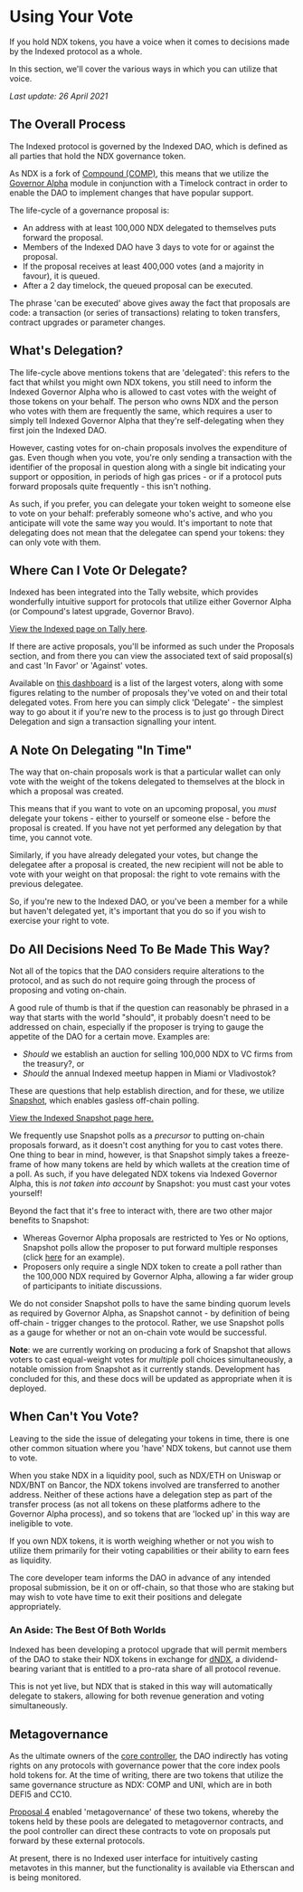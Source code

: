 # Using Your Vote

If you hold NDX tokens, you have a voice when it comes to decisions made by the Indexed protocol as a whole.

In this section, we'll cover the various ways in which you can utilize that voice.

_Last update: 26 April 2021_

## The Overall Process

The Indexed protocol is governed by the Indexed DAO, which is defined as all parties that hold the NDX governance token.

As NDX is a fork of [Compound (COMP)](https://etherscan.io/token/0xc00e94cb662c3520282e6f5717214004a7f26888), this means that we utilize the [Governor Alpha](https://web.archive.org/web/20201205152826/https://compound.finance/docs/governance) module in conjunction with a Timelock contract in order to enable the DAO to implement changes that have popular support.

The life-cycle of a governance proposal is:

* An address with at least 100,000 NDX delegated to themselves puts forward the proposal.
* Members of the Indexed DAO have 3 days to vote for or against the proposal.
* If the proposal receives at least 400,000 votes (and a majority in favour), it is queued.
* After a 2 day timelock, the queued proposal can be executed.

The phrase 'can be executed' above gives away the fact that proposals are code: a transaction (or series of transactions) relating to token transfers, contract upgrades or parameter changes.

## What's Delegation?

The life-cycle above mentions tokens that are 'delegated': this refers to the fact that whilst you might own NDX tokens, you still need to inform the Indexed Governor Alpha who is allowed to cast votes with the weight of those tokens on your behalf. The person who owns NDX and the person who votes with them are frequently the same, which requires a user to simply tell Indexed Governor Alpha that they're self-delegating when they first join the Indexed DAO.

However, casting votes for on-chain proposals involves the expenditure of gas. Even though when you vote, you're only sending a transaction with the identifier of the proposal in question along with a single bit indicating your support or opposition, in periods of high gas prices - or if a protocol puts forward proposals quite frequently - this isn't nothing.

As such, if you prefer, you can delegate your token weight to someone else to vote on your behalf: preferably someone who's active, and who you anticipate will vote the same way you would. It's important to note that delegating does not mean that the delegatee can spend your tokens: they can only vote with them.

## Where Can I Vote Or Delegate?

Indexed has been integrated into the Tally website, which provides wonderfully intuitive support for protocols that utilize either Governor Alpha (or Compound's latest upgrade, Governor Bravo).

[View the Indexed page on Tally here](https://www.withtally.com/governance/indexed).

If there are active proposals, you'll be informed as such under the Proposals section, and from there you can view the associated text of said proposal(s) and cast 'In Favor' or 'Against' votes.

Available on [this dashboard](https://www.withtally.com/governance/indexed/voters) is a list of the largest voters, along with some figures relating to the number of proposals they've voted on and their total delegated votes. From here you can simply click 'Delegate' - the simplest way to go about it if you're new to the process is to just go through Direct Delegation and sign a transaction signalling your intent.

## A Note On Delegating "In Time"

The way that on-chain proposals work is that a particular wallet can only vote with the weight of the tokens delegated to themselves at the block in which a proposal was created.

This means that if you want to vote on an upcoming proposal, you _must_ delegate your tokens - either to yourself or someone else - before the proposal is created. If you have not yet performed any delegation by that time, you cannot vote.

Similarly, if you have already delegated your votes, but change the delegatee after a proposal is created, the new recipient will not be able to vote with your weight on that proposal: the right to vote remains with the previous delegatee.

So, if you're new to the Indexed DAO, or you've been a member for a while but haven't delegated yet, it's important that you do so if you wish to exercise your right to vote.

## Do All Decisions Need To Be Made This Way?

Not all of the topics that the DAO considers require alterations to the protocol, and as such do not require going through the process of proposing and voting on-chain.

A good rule of thumb is that if the question can reasonably be phrased in a way that starts with the world "should", it probably doesn't need to be addressed on chain, especially if the proposer is trying to gauge the appetite of the DAO for a certain move. Examples are:

* *Should* we establish an auction for selling 100,000 NDX to VC firms from the treasury?, or
* *Should* the annual Indexed meetup happen in Miami or Vladivostok?

These are questions that help establish direction, and for these, we utilize [Snapshot](https://docs.snapshot.org/), which enables gasless off-chain polling. 

[View the Indexed Snapshot page here.](https://gov.indexed.finance/#/)

We frequently use Snapshot polls as a *precursor* to putting on-chain proposals forward, as it doesn't cost anything for you to cast votes there. One thing to bear in mind, however, is that Snapshot simply takes a freeze-frame of how many tokens are held by which wallets at the creation time of a poll. As such, if you have delegated NDX tokens via Indexed Governor Alpha, this is _not taken into account_ by Snapshot: you must cast your votes yourself!

Beyond the fact that it's free to interact with, there are two other major benefits to Snapshot: 
* Whereas Governor Alpha proposals are restricted to Yes or No options, Snapshot polls allow the proposer to put forward multiple responses (click [here](https://gov.indexed.finance/#/ndx.eth/proposal/QmcRHDdFqFbPyeJYKq9MDnSbECps6rNYbNk1W3r2g2Z91i) for an example).
* Proposers only require a single NDX token to create a poll rather than the 100,000 NDX required by Governor Alpha, allowing a far wider group of participants to initiate discussions.

We do not consider Snapshot polls to have the same binding quorum levels as required by Governor Alpha, as Snapshot cannot - by definition of being off-chain - trigger changes to the protocol. Rather, we use Snapshot polls as a gauge for whether or not an on-chain vote would be successful.

**Note**: we are currently working on producing a fork of Snapshot that allows voters to cast equal-weight votes for *multiple* poll choices simultaneously, a notable omission from Snapshot as it currently stands. Development has concluded for this, and these docs will be updated as appropriate when it is deployed.

## When Can't You Vote?

Leaving to the side the issue of delegating your tokens in time, there is one other common situation where you 'have' NDX tokens, but cannot use them to vote.

When you stake NDX in a liquidity pool, such as NDX/ETH on Uniswap or NDX/BNT on Bancor, the NDX tokens involved are transferred to another address. Neither of these actions have a delegation step as part of the transfer process (as not all tokens on these platforms adhere to the Governor Alpha process), and so tokens that are 'locked up' in this way are ineligible to vote.

If you own NDX tokens, it is worth weighing whether or not you wish to utilize them primarily for their voting capabilities or their ability to earn fees as liquidity.

The core developer team informs the DAO in advance of any intended proposal submission, be it on or off-chain, so that those who are staking but may wish to vote have time to exit their positions and delegate appropriately. 

### An Aside: The Best Of Both Worlds

Indexed has been developing a protocol upgrade that will permit members of the DAO to stake their NDX tokens in exchange for [dNDX](https://forum.indexed.finance/t/create-dndx-a-dividends-token-for-indexed-fee-revenue/610), a dividend-bearing variant that is entitled to a pro-rata share of all protocol revenue.

This is not yet live, but NDX that is staked in this way will automatically delegate to stakers, allowing for both revenue generation and voting simultaneously.

## Metagovernance

As the ultimate owners of the [core controller](https://etherscan.io/address/0xf00a38376c8668fc1f3cd3daeef42e0e44a7fcdb#writeProxyContract), the DAO indirectly has voting rights on any protocols with governance power that the core index pools hold tokens for. At the time of writing, there are two tokens that utilize the same governance structure as NDX: COMP and UNI, which are in both DEFI5 and CC10.

[Proposal 4](https://www.withtally.com/governance/indexed/proposal/4) enabled 'metagovernance' of these two tokens, whereby the tokens held by these pools are delegated to metagovernor contracts, and the pool controller can direct these contracts to vote on proposals put forward by these external protocols.

At present, there is no Indexed user interface for intuitively casting metavotes in this manner, but the functionality is available via Etherscan and is being monitored.